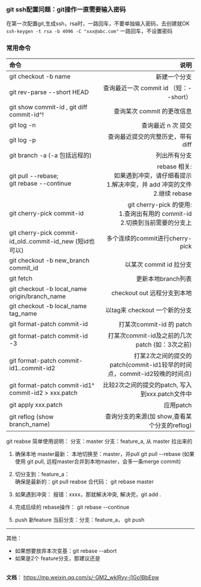 ### git ssh配置问题：git操作一直需要输入密码
在第一次配置git,生成ssh，rsa时，一路回车，不要单独输入密码，去创建就OK
<br>`ssh-keygen -t rsa -b 4096 -C "xxx@abc.com"`  一路回车，不设置密码

### 常用命令
| 命令      |     说明 |
| :-------- | --------:|
| git checkout -b name   |   新建一个分支|
| git rev-parse --short HEAD  |  查询最近一次 commit id （短：--short）|
| git show commit-id , git diff commit-id^! |  查询某次 commit 的更改信息|
|git log -n| 查询最近 n 次 提交|
|git log -p| 查询最近提交的完整历史，带有diff|
|git branch -a (-a 包括远程的)| 列出所有分支|
|git pull --rebase; <br>git rebase --continue | rebase 相关:<br> 如果遇到冲突，请仔细看提示<br>1.解决冲突，并 add 冲突的文件<br>2.继续 rebase |
| git cherry-pick commit-id  | git cherry-pick 的使用:<br>1.查询出有用的 commit-id<br>2.切换到当前需要的分支上 |
| git cherry-pick commit-id_old..commit-id_new (短id也可以)  | 多个连续的commit进行cherry-pick |
|git checkout -b new_branch commit_id | 以某次 commit id 拉分支|
|git fetch | 更新本地branch列表|
|git checkout -b local_name origin/branch_name | checkout out 远程分支到本地|
|git checkout -b local_name tag_name | 以tag来 checkout 一个新的分支|
|git format-patch commit-id |  打某次commit-id 的 patch|
|git format-patch commit-id -3   |  打某次commit-id及之前的几次 patch (如：3次之前)|
|git format-patch commit-id1..commit-id2   |  打某2次之间的提交的patch(commit-id1较早的时间点，commit-id2较晚的时间点)|
|git format-patch commit-id1^ commit-id2 > xxx.patch  |  比较2次之间的提交的patch, 写入到xxx.patch文件中|
|git apply xxx.patch  |  应用patch|
|git reflog (show branch_name)  | 查询分支的来源(加 show,查看某个分支的reflog)|




git reabse 简单使用说明：
分支：master
分支：feature_a, 从 master 拉出来的

1. 确保本地 master最新：
本地切换至：master，并pull
git pull --rebase
(如果使用 git pull, 远程master合并到本地master，会多一条merge commit)

2. 切分支到：feature_a：  
确保是最新的：git pull reabse
合代码： git rebase master

3. 如果遇到冲突：
报错：xxxx，那就解决冲突, 
解决完，git add . 

4. 完成后续的 rebase操作：
git rebase --continue

5. push 新feature
当前分支：分支：feature_a，
git push 


---
其他：
* 如果想要放弃本次变基：git rebase --abort
* 如果是2个 feature分支，那建议还是



<br>**文档**：
https://mp.weixin.qq.com/s/-GM2_wklRyv-j1Go1BbEpw
